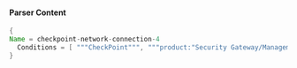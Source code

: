 #### Parser Content
```Java
{
Name = checkpoint-network-connection-4
  Conditions = [ """CheckPoint""", """product:"Security Gateway/Management"""" ]
}
```